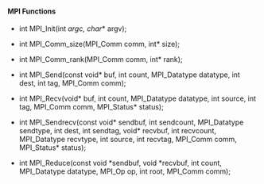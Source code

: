 #### MPI Functions

* int MPI_Init(int *argc, char** argv);

* int MPI_Comm_size(MPI_Comm comm, int* size);
* int MPI_Comm_rank(MPI_Comm comm, int* rank);

* int MPI_Send(const void* buf, int count, MPI_Datatype datatype, int dest, int tag, MPI_Comm comm);
* int MPI_Recv(void* buf, int count, MPI_Datatype datatype, int source, int tag, MPI_Comm comm, MPI_Status* status);
* int MPI_Sendrecv(const void* sendbuf, int sendcount, 
                 MPI_Datatype sendtype,
                 int dest, int sendtag,
                 void* recvbuf, int recvcount,
                 MPI_Datatype recvtype,
                 int source, int recvtag,
                 MPI_Comm comm, MPI_Status* status);

* int MPI_Reduce(const void *sendbuf, void *recvbuf, int count,
                 MPI_Datatype datatype, MPI_Op op, int root, MPI_Comm comm);

